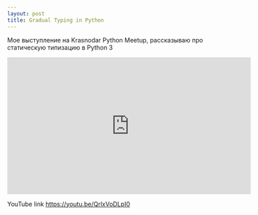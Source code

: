 ```yaml
---
layout: post
title: Gradual Typing in Python
---
```


Мое выступление на Krasnodar Python Meetup, рассказываю про статическую типизацию в Python 3

<iframe width="560" height="315" src="https://www.youtube.com/embed/QrlxVoDLpI0" frameborder="0" allow="accelerometer; autoplay; encrypted-media; gyroscope; picture-in-picture" allowfullscreen></iframe>


YouTube link https://youtu.be/QrlxVoDLpI0
